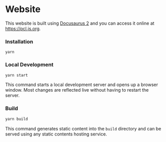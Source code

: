# Website

This website is built using [Docusaurus 2](https://docusaurus.io/) and you can access it online at <https://pcl.js.org>.

### Installation

```
yarn
```

### Local Development

```bash
yarn start
```

This command starts a local development server and opens up a browser window. Most changes are reflected live without having to restart the server.

### Build

```bash
yarn build
```

This command generates static content into the `build` directory and can be served using any static contents hosting service.
